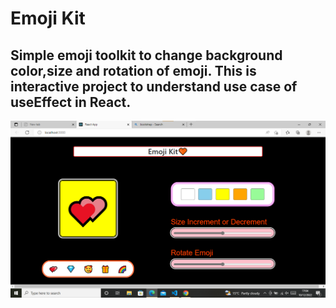 # Emoji Kit

## Simple emoji toolkit to change background color,size and rotation of emoji. This is interactive project to understand use case of useEffect in React.

![Live Preview](./screenshot-emojikit.png)